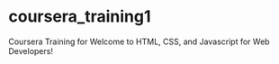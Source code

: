 # coursera_training1
Coursera Training for Welcome to HTML, CSS, and Javascript for Web Developers!
